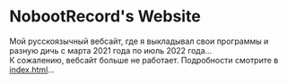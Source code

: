 # NobootRecord's Website

Мой русскоязычный вебсайт, где я выкладывал свои программы и разную дичь с марта 2021 года по июль 2022 года...\
К сожалению, вебсайт больше не работает. Подробности смотрите в [index.html](index.html)...
